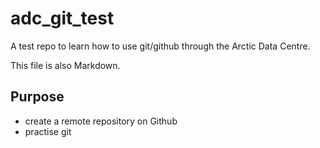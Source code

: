 # adc_git_test
A test repo to learn how to use git/github through the Arctic Data Centre.

This file is also Markdown.

## Purpose

- create a remote repository on Github
- practise git
